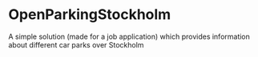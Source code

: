 # OpenParkingStockholm
A simple solution (made for a job application) which provides information about different car parks over Stockholm

